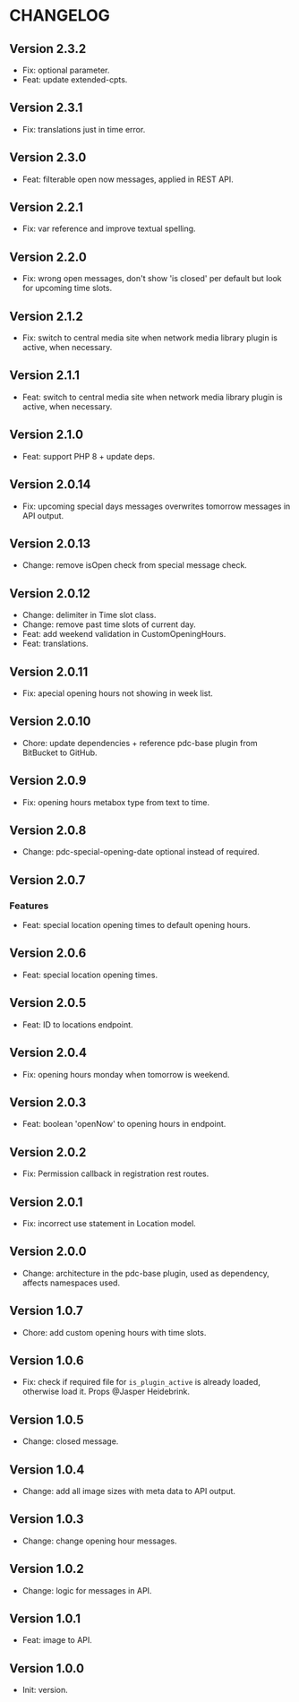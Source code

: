 # CHANGELOG

## Version 2.3.2

- Fix: optional parameter.
- Feat: update extended-cpts.

## Version 2.3.1

- Fix: translations just in time error.

## Version 2.3.0

- Feat: filterable open now messages, applied in REST API.

## Version 2.2.1

- Fix: var reference and improve textual spelling.

## Version 2.2.0

- Fix: wrong open messages, don't show 'is closed' per default but look for upcoming time slots.

## Version 2.1.2

- Fix: switch to central media site when network media library plugin is active, when necessary.

## Version 2.1.1

- Feat: switch to central media site when network media library plugin is active, when necessary.

## Version 2.1.0

- Feat: support PHP 8 + update deps.

## Version 2.0.14

- Fix: upcoming special days messages overwrites tomorrow messages in API output.

## Version 2.0.13

- Change: remove isOpen check from special message check.

## Version 2.0.12

- Change: delimiter in Time slot class.
- Change: remove past time slots of current day.
- Feat: add weekend validation in CustomOpeningHours.
- Feat: translations.

## Version 2.0.11

- Fix: apecial opening hours not showing in week list.

## Version 2.0.10

- Chore: update dependencies + reference pdc-base plugin from BitBucket to GitHub.

## Version 2.0.9

- Fix: opening hours metabox type from text to time.

## Version 2.0.8

- Change: pdc-special-opening-date optional instead of required.

## Version 2.0.7

### Features

- Feat: special location opening times to default opening hours.

## Version 2.0.6

- Feat: special location opening times.

## Version 2.0.5

- Feat: ID to locations endpoint.

## Version 2.0.4

- Fix: opening hours monday when tomorrow is weekend.

## Version 2.0.3

- Feat: boolean 'openNow' to opening hours in endpoint.

## Version 2.0.2

- Fix: Permission callback in registration rest routes.

## Version 2.0.1

- Fix: incorrect use statement in Location model.

## Version 2.0.0

- Change: architecture in the pdc-base plugin, used as dependency, affects namespaces used.

## Version 1.0.7

- Chore: add custom opening hours with time slots.

## Version 1.0.6

- Fix: check if required file for `is_plugin_active` is already loaded, otherwise load it. Props @Jasper Heidebrink.

## Version 1.0.5

- Change: closed message.

## Version 1.0.4

- Change: add all image sizes with meta data to API output.

## Version 1.0.3

- Change: change opening hour messages.

## Version 1.0.2

- Change: logic for messages in API.

## Version 1.0.1

- Feat: image to API.

## Version 1.0.0

- Init: version.
